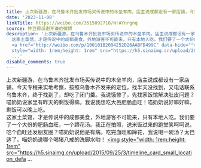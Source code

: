 ```yaml
---
title: 上次新疆游，在乌鲁木齐批发市场买传说中的木垒羊肉，店主说成都设有一家店铺，今天专程来实地考察，按照乌鲁木齐发来的定位，找半天没找到，又电话联系乌鲁木齐...
date: '2023-11-08'
linkTitle: https://weibo.com/3515092710/NrAYnrgnq
source: 种豆得瓜谢不谦的微博
description: '上次新疆游，在乌鲁木齐批发市场买传说中的木垒羊肉，店主说成都设有一家店铺，今天专程来实地考察，按照乌鲁木齐发来的定位，找半天没找到，又电话联系乌鲁木齐，终于找到了，却吃了闭门羹。我说饿惨了，先找家饭馆解决肚皮问题？喵奶奶说家里有昨天的剩饭得嘛。我说我想吃大邑肥肠血旺！喵奶奶说好嘛好嘛，剩饭可以晚上吃。<br>
  这家土菜馆，才是传说中的成都美食，外地游客不可能来，只有本地人吃。我们要了一个大份的肥肠血旺，一个蹄花汤。我正在拍照，送米饭过来的跑堂笑呵呵说，吃个血旺还发朋友圈？喵奶奶说他是有病。吃完血旺和蹄花，我说喝一碗汤？太巴适了。喵奶奶说哪个喝猪八戒的洗脚水哟！
  <a href="http://weibo.com/p/100101B2094252D26AABFD499C" data-hide=""><span class="url-icon"><img
  style="width: 1rem;height: 1rem" src="https://h5.sinaimg.cn/upload/2015/09/25/3/timeline_card_small_location_defa
  ...'
disable_comments: true
---
```

上次新疆游，在乌鲁木齐批发市场买传说中的木垒羊肉，店主说成都设有一家店铺，今天专程来实地考察，按照乌鲁木齐发来的定位，找半天没找到，又电话联系乌鲁木齐，终于找到了，却吃了闭门羹。我说饿惨了，先找家饭馆解决肚皮问题？喵奶奶说家里有昨天的剩饭得嘛。我说我想吃大邑肥肠血旺！喵奶奶说好嘛好嘛，剩饭可以晚上吃。<br> 这家土菜馆，才是传说中的成都美食，外地游客不可能来，只有本地人吃。我们要了一个大份的肥肠血旺，一个蹄花汤。我正在拍照，送米饭过来的跑堂笑呵呵说，吃个血旺还发朋友圈？喵奶奶说他是有病。吃完血旺和蹄花，我说喝一碗汤？太巴适了。喵奶奶说哪个喝猪八戒的洗脚水哟！ <a href="http://weibo.com/p/100101B2094252D26AABFD499C" data-hide=""><span class="url-icon"><img style="width: 1rem;height: 1rem" src="https://h5.sinaimg.cn/upload/2015/09/25/3/timeline_card_small_location_defa ...